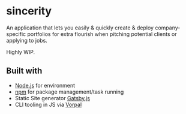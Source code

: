 # sincerity
An application that lets you easily &amp; quickly create &amp; deploy company-specific portfolios for extra flourish when pitching potential clients or applying to jobs. 

Highly WIP.

## Built with
* [Node.js](https://nodejs.org/en/) for environment
* [npm](npmjs.com) for package management/task running
* Static Site generator [Gatsby.js](gatsbyjs.org)
* CLI tooling in JS via [Vorpal](vorpal.js.org)




